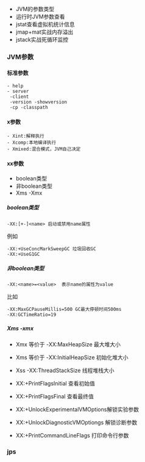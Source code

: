 - JVM的参数类型
- 运行时JVM参数查看
- jstat查看虚拟机统计信息
- jmap+mat实战内存溢出
- jstack实战死循环监控


### JVM参数
#### 标准参数
```
- help
- server
 -client
 -version -showversion
 -cp -classpath
```

#### x参数
```
- Xint:解释执行
- Xcomp:本地编译执行
- Xmixed:混合模式，JVM自己决定
```

#### xx参数
- boolean类型
- 非boolean类型
- Xms -Xmx



##### boolean类型
```
-XX:[+-]<name> 启动或禁用name属性
```
例如
```
-XX:+UseConcMarkSweepGC 垃圾回收GC
-XX:+UseG1GC
```
##### 非boolean类型
```
-XX:<name>=<value>  表示name的属性为value
```
比如
```
-XX:MaxGCPauseMillis=500 GC最大停顿时间500ms
-XX:GCTimeRatio=19
```
##### Xms -xmx
- Xmx 等价于 -XX:MaxHeapSize 最大堆大小
- Xms 等价于 -XX:InitialHeapSize 初始化堆大小 
- Xss -XX:ThreadStackSize 线程堆栈大小

- XX:+PrintFlagsInitial 查看初始值
- XX:+PrintFlagsFinal 查看最终值
- XX:+UnlockExperimentalVMOptions解锁实验参数
- XX:+UnlockDiagnosticVMOptiongs 解锁诊断参数
- XX:+PrintCommandLineFlags 打印命令行参数

### jps




